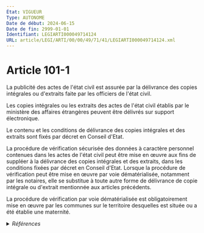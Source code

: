 ```yaml
---
État: VIGUEUR
Type: AUTONOME
Date de début: 2024-06-15
Date de fin: 2999-01-01
Identifiant: LEGIARTI000049714124
URL: article/LEGI/ARTI/00/00/49/71/41/LEGIARTI000049714124.xml
---
```


<h1>Article 101-1</h1>

La publicité des actes de l'état civil est assurée par la délivrance des copies
intégrales ou d'extraits faite par les officiers de l'état civil.<br />

Les copies intégrales ou les extraits des actes de l'état civil établis par le
ministère des affaires étrangères peuvent être délivrés sur support
électronique.<br />

Le contenu et les conditions de délivrance des copies intégrales et des extraits
sont fixés par décret en Conseil d'Etat.<br />

La procédure de vérification sécurisée des données à caractère personnel
contenues dans les actes de l'état civil peut être mise en œuvre aux fins de
suppléer à la délivrance des copies intégrales et des extraits, dans les
conditions fixées par décret en Conseil d'Etat. Lorsque la procédure de
vérification peut être mise en œuvre par voie dématérialisée, notamment par les
notaires, elle se substitue à toute autre forme de délivrance de copie intégrale
ou d'extrait mentionnée aux articles précédents.<br />

La procédure de vérification par voie dématérialisée est obligatoirement mise en
œuvre par les communes sur le territoire desquelles est située ou a été établie
une maternité.


<details>
  <summary><em>Références</em></summary>

  <h2>Références faites par l'article</h2>
  
  <ul>
    <li>
      2006-12-23 CITATION cible <a href="https://legal.tricoteuses.fr//redirection/LEGIARTI000039726239?vers=git&vers=legifrance">Décret n°2006-1806 du 23 décembre 2006 relatif à la déclaration, la modification, la dissolution et la publicité du pacte civil de solidarité. - article 1 AUTONOME VIGUEUR, en vigueur depuis le 2020-01-01</a>
    </li>
    <li>
      2012-08-20 CITATION cible <a href="https://legal.tricoteuses.fr//redirection/LEGIARTI000034777678?vers=git&vers=legifrance">Décret n° 2012-966 du 20 août 2012 relatif à l'enregistrement de la déclaration, de la modification et de la dissolution du pacte civil de solidarité reçu par un notaire - article 1 AUTONOME VIGUEUR, en vigueur depuis le 2017-11-01</a>
    </li>
    <li>
      2017-05-06 CITATION cible <a href="https://legal.tricoteuses.fr//redirection/LEGIARTI000034713866?vers=git&vers=legifrance">Décret n° 2017-889 du 6 mai 2017 relatif au transfert aux officiers de l'état civil de l'enregistrement des déclarations, des modifications et des dissolutions des pactes civils de solidarité - article 2 ENTIEREMENT_MODIF</a>
    </li>
    <li>
      2017-05-06 CITATION cible <a href="https://legal.tricoteuses.fr//redirection/LEGIARTI000034713852?vers=git&vers=legifrance">Décret n° 2017-889 du 6 mai 2017 relatif au transfert aux officiers de l'état civil de l'enregistrement des déclarations, des modifications et des dissolutions des pactes civils de solidarité - article 26 ENTIEREMENT_MODIF</a>
    </li>
    <li>
      2017-05-06 CITATION cible <a href="https://legal.tricoteuses.fr//redirection/LEGIARTI000034708084?vers=git&vers=legifrance">Décret n° 2017-890 du 6 mai 2017 relatif à l'état civil - article 25 AUTONOME VIGUEUR_DIFF, en vigueur depuis le 2017-11-01</a>
    </li>
    <li>
      2019-07-10 CITATION cible <a href="https://legal.tricoteuses.fr//redirection/LEGIARTI000038748249?vers=git&vers=legifrance">Ordonnance n° 2019-724 du 10 juillet 2019 relative à l'expérimentation de la dématérialisation des actes de l'état civil établis par le ministère des affaires étrangères - article 10 AUTONOME ABROGE, en vigueur du 2019-07-12 au 2024-06-15</a>
    </li>
    <li>
      2024-06-13 CITATION cible <a href="https://legal.tricoteuses.fr//redirection/LEGIARTI000049709343?vers=git&vers=legifrance">LOI n° 2024-538 du 13 juin 2024 visant à poursuivre la dématérialisation de l'état civil du ministère de l'Europe et des affaires étrangères - article 1 ENTIEREMENT_MODIF</a>
    </li>
    <li>
      2024-06-13 MODIFIE cible <a href="https://legal.tricoteuses.fr//redirection/LEGIARTI000049709343?vers=git&vers=legifrance">LOI n° 2024-538 du 13 juin 2024 visant à poursuivre la dématérialisation de l'état civil du ministère de l'Europe et des affaires étrangères - article 1 ENTIEREMENT_MODIF</a>
    </li>
  </ul>
</details>
